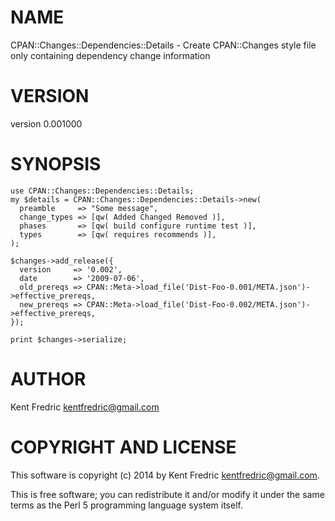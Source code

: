 # NAME

CPAN::Changes::Dependencies::Details - Create CPAN::Changes style file only containing dependency change information

# VERSION

version 0.001000

# SYNOPSIS

    use CPAN::Changes::Dependencies::Details;
    my $details = CPAN::Changes::Dependencies::Details->new(
      preamble     => "Some message",
      change_types => [qw( Added Changed Removed )],
      phases       => [qw( build configure runtime test )],
      types        => [qw( requires recommends )],
    );

    $changes->add_release({
      version     => '0.002',
      date        => '2009-07-06',
      old_prereqs => CPAN::Meta->load_file('Dist-Foo-0.001/META.json')->effective_prereqs,
      new_prereqs => CPAN::Meta->load_file('Dist-Foo-0.002/META.json')->effective_prereqs,
    });

    print $changes->serialize;

# AUTHOR

Kent Fredric <kentfredric@gmail.com>

# COPYRIGHT AND LICENSE

This software is copyright (c) 2014 by Kent Fredric <kentfredric@gmail.com>.

This is free software; you can redistribute it and/or modify it under
the same terms as the Perl 5 programming language system itself.
